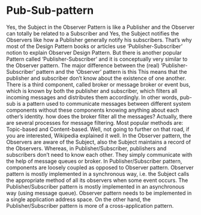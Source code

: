 # Pub-Sub-pattern
Yes, the Subject in the Observer Pattern is like a Publisher and the Observer can totally be related to a Subscriber and Yes, 
the Subject notifies the Observers like how a Publisher generally notify his subscribers. That’s why most of the Design Pattern books or
articles use ‘Publisher-Subscriber’ notion to explain Observer Design Pattern. But there is another popular Pattern called 
‘Publisher-Subscriber’ and it is conceptually very similar to the Observer pattern. The major difference between the (real)
‘Publisher-Subscriber’ pattern and the ‘Observer’ pattern is this
This means that the publisher and subscriber don’t know about the existence of one another. There is a third component, called broker or message broker or event bus, 
which is known by both the publisher and subscriber, which filters all incoming messages and distributes them accordingly. 
In other words, pub-sub is a pattern used to communicate messages between different system components without these components 
knowing anything about each other’s identity. how does the broker filter all the messages? Actually, there are several processes for 
message filtering. Most popular methods are: Topic-based and Content-based. Well, not going to further on that road, if you are interested, Wikipedia explained it well.
In the Observer pattern, the Observers are aware of the Subject, also the Subject maintains a record of the Observers. 
Whereas, in Publisher/Subscriber, publishers and subscribers don’t need to know each other. 
They simply communicate with the help of message queues or broker.
In Publisher/Subscriber pattern, components are loosely coupled as opposed to Observer pattern.
Observer pattern is mostly implemented in a synchronous way, i.e. the Subject calls the appropriate method of all its observers 
when some event occurs. The Publisher/Subscriber pattern is mostly implemented in an asynchronous way (using message queue).
Observer pattern needs to be implemented in a single application address space. On the other hand, the Publisher/Subscriber pattern 
is more of a cross-application pattern.
